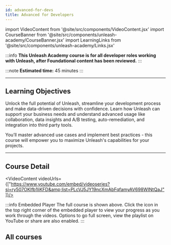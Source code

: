 ```yaml
---
id: advanced-for-devs
title: Advanced for Developers
---
```

import VideoContent from '@site/src/components/VideoContent.jsx'
import CourseBanner from '@site/src/components/unleash-academy/CourseBanner.jsx'
import LearningLinks from '@site/src/components/unleash-academy/Links.jsx'

<CourseBanner level='advanced' description='Unlock the full potential of Unleash, streamline your development process and make data-driven decisions with confidence. Learn how Unleash can support your business needs and understand advanced usage like collaboration, data insights and A/B testing, auto-remediation, and integration into third party tools.'/>

:::info
**This Unleash Academy course is for all developer roles working with Unleash, after Foundational content has been reviewed.**
:::

:::note
**Estimated time:** 45 minutes
:::

---

## Learning Objectives

Unlock the full potential of Unleash, streamline your development process and make data-driven decisions with confidence. Learn how Unleash can support your business needs and understand advanced usage like collaboration, data insights and A/B testing, auto-remediation, and integration into third party tools.

You’ll master advanced use cases and implement best practices - this course will empower you to maximize Unleash's capabilities for your projects.


---

## Course Detail

<VideoContent videoUrls={["https://www.youtube.com/embed/videoseries?si=ry507OKlfb1liKFD&amp;list=PLcVJ5JY19ncXmAbFqfamyAV698WINtQaJ"]}/>



:::info Embedded Player
The full course is shown above.
Click the icon in the top right corner of the embedded player to view your progress as you work through the videos.
Options to go full screen, view the playlist on YouTube or share are also enabled.
:::

## All courses

<LearningLinks />
